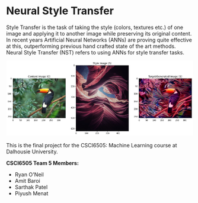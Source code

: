 # Neural Style Transfer

Style Transfer is the task of taking the style (colors, textures etc.) of one image and applying it to another image while preserving its original content. In recent years Artificial Neural Networks (ANNs) are proving quite effective at this, outperforming previous hand crafted state of the art methods. Neural Style Transfer (NST) refers to using ANNs for style transfer tasks.

![Neural Style Transfer Demo](./doc-images/nst-demo.png)

This is the final project for the CSCI6505: Machine Learning course at Dalhousie University.



**CSCI6505 Team 5 Members:**

- Ryan O'Neil
- Amit Baroi
- Sarthak Patel
- Piyush Menat
